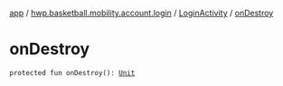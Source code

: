 [app](../../index.md) / [hwp.basketball.mobility.account.login](../index.md) / [LoginActivity](index.md) / [onDestroy](.)

# onDestroy

`protected fun onDestroy(): `[`Unit`](https://kotlinlang.org/api/latest/jvm/stdlib/kotlin/-unit/index.html)
